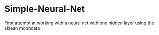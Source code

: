 # Simple-Neural-Net
First attempt at working with a neural net with one hidden layer using the sklean moondata
